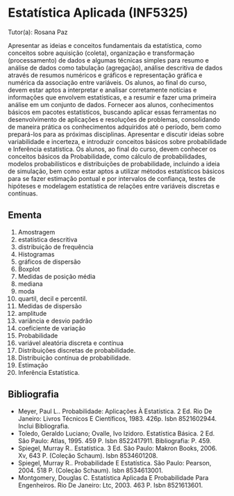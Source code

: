 # Estatística Aplicada (INF5325)

Tutor(a): Rosana Paz

Apresentar as ideias e conceitos fundamentais da estatística, como conceitos sobre aquisição (coleta), organização e transformação (processamento) de dados e algumas técnicas simples para resumo e análise de dados como tabulação (agregação), análise descritiva de dados através de resumos numéricos e gráficos e representação gráfica e numérica da associação entre variáveis. Os alunos, ao final do curso, devem estar aptos a interpretar e analisar corretamente notícias e informações que envolvem estatísticas, e a resumir e fazer uma primeira análise em um conjunto de dados. Fornecer aos alunos, conhecimentos básicos em pacotes estatísticos, buscando aplicar essas ferramentas no desenvolvimento de aplicações e resoluções de problemas, consolidando de maneira prática os conhecimentos adquiridos até o período, bem como prepará-los para as próximas disciplinas. Apresentar e discutir ideias sobre variabilidade e incerteza, e introduzir conceitos básicos sobre probabilidade e Inferência estatística. Os alunos, ao final do curso, devem conhecer os conceitos básicos da Probabilidade, como cálculo de probabilidades, modelos probabilísticos e distribuições de probabilidade, incluindo a ideia de simulação, bem como estar aptos a utilizar métodos estatísticos básicos para se fazer estimação pontual e por intervalos de confiança, testes de hipóteses e modelagem estatística de relações entre variáveis discretas e contínuas.

## Ementa

1. Amostragem
2. estatística descritiva
3. distribuição de frequência
4. Histogramas
5. gráficos de dispersão
6. Boxplot
7. Medidas de posição média
8. mediana
9. moda
10. quartil, decil e percentil.
11. Medidas de dispersão
12. amplitude
13. variância e desvio padrão
14. coeficiente de variação
15. Probabilidade
16. variável aleatória discreta e contínua
17. Distribuições discretas de probabilidade.
18. Distribuição contínua de probabilidade.
19. Estimação 
20. Inferência Estatística.

## Bibliografia

- Meyer, Paul L.. Probabilidade: Aplicações À Estatística. 2 Ed. Rio De Janeiro: Livros Técnicos E Científicos, 1983. 426p. Isbn 8521602944. Inclui Bibliografia.
- Toledo, Geraldo Luciano; Ovalle, Ivo Izidoro. Estatística Básica. 2 Ed. São Paulo: Atlas, 1995. 459 P. Isbn 8522417911. Bibliografia: P. 459.
- Spiegel, Murray R.. Estatística. 3 Ed. São Paulo: Makron Books, 2006. Xv, 643 P. (Coleção Schaum). Isbn 8534601208.
- Spiegel, Murray R.. Probabilidade E Estatística. São Paulo: Pearson, 2004. 518 P. (Coleção Schaum). Isbn 8534613001.
- Montgomery, Douglas C. Estatística Aplicada E Probabilidade Para Engenheiros. Rio De Janeiro: Ltc, 2003. 463 P. Isbn 8521613601.